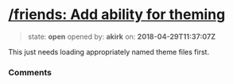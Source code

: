 # [/friends: Add ability for theming](https://github.com/akirk/friends/issues/7)

> state: **open** opened by: **akirk** on: **2018-04-29T11:37:07Z**

This just needs loading appropriately named theme files first. 

### Comments

